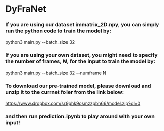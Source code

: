 # DyFraNet
### If you are using our dataset immatrix_2D.npy, you can simply run the python code to train the model by:
python3 main.py --batch_size 32 

### If you are using your own dataset, you might need to specify the number of frames, $N$, for the input to train the model by:
python3 main.py --batch_size 32
                --numframe N

### To download our pre-trained model, please download and unzip it to the currnet foler from the link below:

https://www.dropbox.com/s/9phk9osmzzpbh66/model.zip?dl=0

### and then run prediction.ipynb to play around with your own input!
